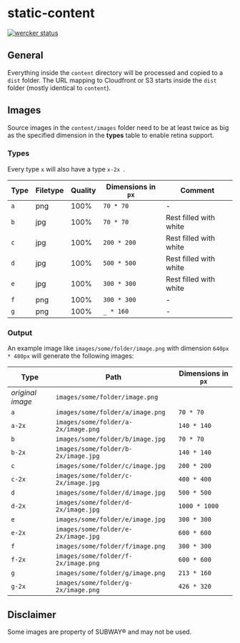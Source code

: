 static-content
==============

[![wercker status](https://app.wercker.com/status/42f08976750b431c1c42e41d5ef2f24f/m "wercker status")](https://app.wercker.com/project/bykey/42f08976750b431c1c42e41d5ef2f24f)

## General

Everything inside the `content` directory will be processed and copied to a `dist` folder. The URL mapping to Cloudfront or S3 starts inside the `dist` folder (mostly identical to `content`).

## Images

Source images in the `content/images` folder need to be at least twice as big as the specified dimension in the **types** table to enable retina support.

### Types

Every type `x` will also have a type `x-2x `.

Type | Filetype | Quality |  Dimensions in `px` | Comment
--- | --- | --- | --- | ---
`a` | png | 100% | `70 * 70` | -
`b` | jpg | 100% | `70 * 70 ` | Rest filled with white
`c` | jpg | 100% | `200 * 200 ` | Rest filled with white
`d` | jpg | 100% | `500 * 500` | Rest filled with white
`e` | jpg | 100% | `300 * 300` | Rest filled with white
`f` | png | 100% | `300 * 300` | -
`g` | png | 100% | `_ * 160` | -

### Output

An example image like `images/some/folder/image.png` with dimension `640px * 480px` will generate the following images:

Type | Path | Dimensions in `px`
--- | --- | ---
*original image* | `images/some/folder/image.png`
`a` | `images/some/folder/a/image.png` | `70 * 70`
`a-2x` | `images/some/folder/a-2x/image.png` | `140 * 140`
`b` | `images/some/folder/b/image.jpg` | `70 * 70`
`b-2x` | `images/some/folder/b-2x/image.jpg` | `140 * 140`
`c` | `images/some/folder/c/image.jpg` | `200 * 200`
`c-2x` | `images/some/folder/c-2x/image.jpg` | `400 * 400`
`d` | `images/some/folder/d/image.jpg` | `500 * 500`
`d-2x` | `images/some/folder/d-2x/image.jpg` | `1000 * 1000`
`e` | `images/some/folder/e/image.jpg` | `300 * 300`
`e-2x` | `images/some/folder/e-2x/image.jpg` | `600 * 600`
`f` | `images/some/folder/f/image.png` | `300 * 300`
`f-2x` | `images/some/folder/f-2x/image.png` | `600 * 600`
`g` | `images/some/folder/g/image.png` | `213 * 160`
`g-2x` | `images/some/folder/g-2x/image.png` | `426 * 320`

## Disclaimer

Some images are property of SUBWAY® and may not be used.
